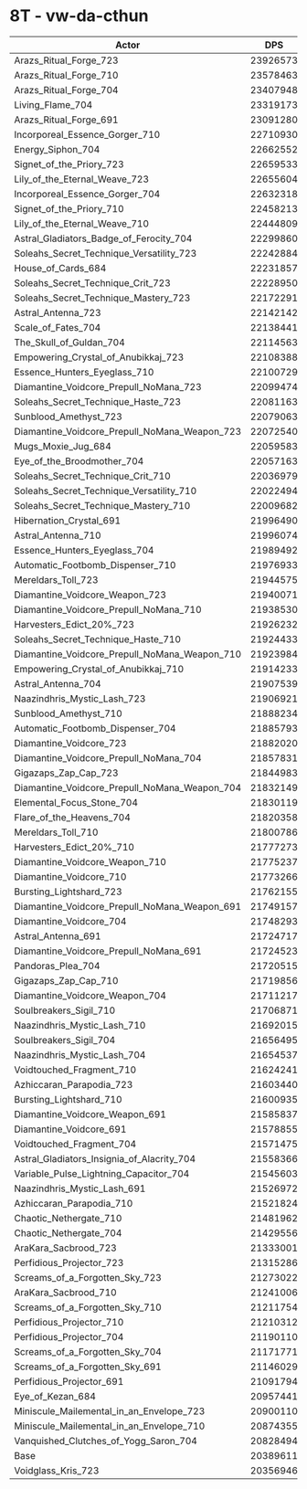 # 8T - vw-da-cthun
| Actor | DPS | Increase |
|---|:---:|:---:|
|Arazs_Ritual_Forge_723|23926573|17.35%|
|Arazs_Ritual_Forge_710|23578463|15.64%|
|Arazs_Ritual_Forge_704|23407948|14.80%|
|Living_Flame_704|23319173|14.37%|
|Arazs_Ritual_Forge_691|23091280|13.25%|
|Incorporeal_Essence_Gorger_710|22710930|11.38%|
|Energy_Siphon_704|22662552|11.15%|
|Signet_of_the_Priory_723|22659533|11.13%|
|Lily_of_the_Eternal_Weave_723|22655604|11.11%|
|Incorporeal_Essence_Gorger_704|22632318|11.00%|
|Signet_of_the_Priory_710|22458213|10.15%|
|Lily_of_the_Eternal_Weave_710|22444809|10.08%|
|Astral_Gladiators_Badge_of_Ferocity_704|22299860|9.37%|
|Soleahs_Secret_Technique_Versatility_723|22242884|9.09%|
|House_of_Cards_684|22231857|9.04%|
|Soleahs_Secret_Technique_Crit_723|22228950|9.02%|
|Soleahs_Secret_Technique_Mastery_723|22172291|8.74%|
|Astral_Antenna_723|22142142|8.60%|
|Scale_of_Fates_704|22138441|8.58%|
|The_Skull_of_Guldan_704|22114563|8.46%|
|Empowering_Crystal_of_Anubikkaj_723|22108388|8.43%|
|Essence_Hunters_Eyeglass_710|22100729|8.39%|
|Diamantine_Voidcore_Prepull_NoMana_723|22099474|8.39%|
|Soleahs_Secret_Technique_Haste_723|22081163|8.30%|
|Sunblood_Amethyst_723|22079063|8.29%|
|Diamantine_Voidcore_Prepull_NoMana_Weapon_723|22072540|8.25%|
|Mugs_Moxie_Jug_684|22059583|8.19%|
|Eye_of_the_Broodmother_704|22057163|8.18%|
|Soleahs_Secret_Technique_Crit_710|22036979|8.08%|
|Soleahs_Secret_Technique_Versatility_710|22022494|8.01%|
|Soleahs_Secret_Technique_Mastery_710|22009682|7.95%|
|Hibernation_Crystal_691|21996490|7.88%|
|Astral_Antenna_710|21996074|7.88%|
|Essence_Hunters_Eyeglass_704|21989492|7.85%|
|Automatic_Footbomb_Dispenser_710|21976933|7.78%|
|Mereldars_Toll_723|21944575|7.63%|
|Diamantine_Voidcore_Weapon_723|21940071|7.60%|
|Diamantine_Voidcore_Prepull_NoMana_710|21938530|7.60%|
|Harvesters_Edict_20%_723|21926232|7.54%|
|Soleahs_Secret_Technique_Haste_710|21924433|7.53%|
|Diamantine_Voidcore_Prepull_NoMana_Weapon_710|21923984|7.53%|
|Empowering_Crystal_of_Anubikkaj_710|21914233|7.48%|
|Astral_Antenna_704|21907539|7.44%|
|Naazindhris_Mystic_Lash_723|21906921|7.44%|
|Sunblood_Amethyst_710|21888234|7.35%|
|Automatic_Footbomb_Dispenser_704|21885793|7.34%|
|Diamantine_Voidcore_723|21882020|7.32%|
|Diamantine_Voidcore_Prepull_NoMana_704|21857831|7.20%|
|Gigazaps_Zap_Cap_723|21844983|7.14%|
|Diamantine_Voidcore_Prepull_NoMana_Weapon_704|21832149|7.07%|
|Elemental_Focus_Stone_704|21830119|7.06%|
|Flare_of_the_Heavens_704|21820358|7.02%|
|Mereldars_Toll_710|21800786|6.92%|
|Harvesters_Edict_20%_710|21777273|6.81%|
|Diamantine_Voidcore_Weapon_710|21775237|6.80%|
|Diamantine_Voidcore_710|21773266|6.79%|
|Bursting_Lightshard_723|21762155|6.73%|
|Diamantine_Voidcore_Prepull_NoMana_Weapon_691|21749157|6.67%|
|Diamantine_Voidcore_704|21748293|6.66%|
|Astral_Antenna_691|21724717|6.55%|
|Diamantine_Voidcore_Prepull_NoMana_691|21724523|6.55%|
|Pandoras_Plea_704|21720515|6.53%|
|Gigazaps_Zap_Cap_710|21719856|6.52%|
|Diamantine_Voidcore_Weapon_704|21711217|6.48%|
|Soulbreakers_Sigil_710|21706871|6.46%|
|Naazindhris_Mystic_Lash_710|21692015|6.39%|
|Soulbreakers_Sigil_704|21656495|6.21%|
|Naazindhris_Mystic_Lash_704|21654537|6.20%|
|Voidtouched_Fragment_710|21624241|6.06%|
|Azhiccaran_Parapodia_723|21603440|5.95%|
|Bursting_Lightshard_710|21600935|5.94%|
|Diamantine_Voidcore_Weapon_691|21585837|5.87%|
|Diamantine_Voidcore_691|21578855|5.83%|
|Voidtouched_Fragment_704|21571475|5.80%|
|Astral_Gladiators_Insignia_of_Alacrity_704|21558366|5.73%|
|Variable_Pulse_Lightning_Capacitor_704|21545603|5.67%|
|Naazindhris_Mystic_Lash_691|21526972|5.58%|
|Azhiccaran_Parapodia_710|21521824|5.55%|
|Chaotic_Nethergate_710|21481962|5.36%|
|Chaotic_Nethergate_704|21429556|5.10%|
|AraKara_Sacbrood_723|21333001|4.63%|
|Perfidious_Projector_723|21315286|4.54%|
|Screams_of_a_Forgotten_Sky_723|21273022|4.33%|
|AraKara_Sacbrood_710|21241006|4.18%|
|Screams_of_a_Forgotten_Sky_710|21211754|4.03%|
|Perfidious_Projector_710|21210312|4.03%|
|Perfidious_Projector_704|21190110|3.93%|
|Screams_of_a_Forgotten_Sky_704|21171771|3.84%|
|Screams_of_a_Forgotten_Sky_691|21146029|3.71%|
|Perfidious_Projector_691|21091794|3.44%|
|Eye_of_Kezan_684|20957441|2.78%|
|Miniscule_Mailemental_in_an_Envelope_723|20900110|2.50%|
|Miniscule_Mailemental_in_an_Envelope_710|20874355|2.38%|
|Vanquished_Clutches_of_Yogg_Saron_704|20828494|2.15%|
|Base|20389611|0.00%|
|Voidglass_Kris_723|20356946|-0.16%|
